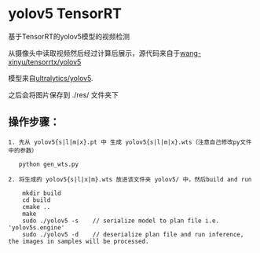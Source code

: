 # yolov5 TensorRT

基于TensorRT的yolov5模型的视频检测

从摄像头中读取视频然后经过计算后展示，源代码来自于[wang-xinyu/tensorrtx/yolov5](https://github.com/wang-xinyu/tensorrtx/tree/master/yolov5)

模型来自[ultralytics/yolov5](https://github.com/ultralytics/yolov5).

之后会将图片保存到 ./res/ 文件夹下

## 操作步骤：

```$xslt
1. 先从 yolov5{s|l|m|x}.pt 中 生成 yolov5{s|l|m|x}.wts（注意自己修改py文件中的参数）
   
   python gen_wts.py

2. 将生成的 yolov5{s|l|x|m}.wts 放进该文件夹 yolov5/ 中，然后build and run

    mkdir build
    cd build
    cmake ..
    make
    sudo ./yolov5 -s    // serialize model to plan file i.e. 'yolov5s.engine'
    sudo ./yolov5 -d    // deserialize plan file and run inference, the images in samples will be processed.
```